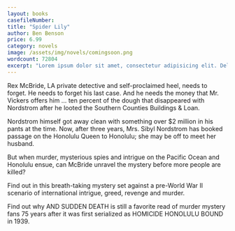 ```yaml
---
layout: books
casefileNumber: 
title: "Spider Lily"
author: Ben Benson
price: 6.99
category: novels
image: /assets/img/novels/comingsoon.png
wordcount: 72804
excerpt: "Lorem ipsum dolor sit amet, consectetur adipisicing elit. Delectus maiores perspiciatis vitae, aliquid dolore architecto provident itaque laudantium, et adipisci assumenda ipsam asperiores, culpa atque accusantium modi. Quis, ad, temporibus."
---
```


Rex McBride, LA private detective and self-proclaimed heel, needs to forget. He needs to forget his last case. And he needs the money that Mr. Vickers offers him &hellip; ten percent of the dough that disappeared with Nordstrom after he looted the Southern Counties Buildings & Loan.

Nordstrom himself got away clean with something over $2 million in his pants at the time. Now, after three years, Mrs. Sibyl Nordstrom has booked passage on the Honolulu Queen to Honolulu; she may be off to meet her husband.

But when murder, mysterious spies and intrigue on the Pacific Ocean and Honolulu ensue, can McBride unravel the mystery before more people are killed?

Find out in this breath-taking mystery set against a pre-World War II scenario of international intrigue, greed, revenge and murder.

Find out why AND SUDDEN DEATH is still a favorite read of murder mystery fans 75 years after it was first serialized as HOMICIDE HONOLULU BOUND in 1939. 
